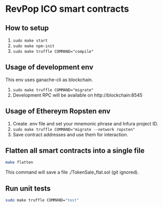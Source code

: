 # RevPop ICO smart contracts

## How to setup

1. ```sudo make start```
2. ```sudo make npm-init```
3. ```sudo make truffle COMMAND="compile"```

## Usage of development env

This env uses ganache-cli as blockchain.

1. ```sudo make truffle COMMAND="migrate"```
2. Development RPC will be available on http://blockchain:8545

## Usage of Ethereym Ropsten env

1. Create .env file and set your mnemonic phrase and Infura project ID.
2. ```sudo make truffle COMMAND="migrate --network ropsten"```
3. Save contract addresses and use them for interaction.

## Flatten all smart contracts into a single file

```bash
make flatten
```

This command will save a file ./TokenSale_flat.sol (git ignored).

## Run unit tests

```bash
sudo make truffle COMMAND="test"
```
